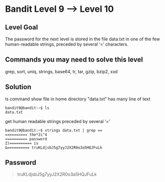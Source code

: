# Bandit Level 9 --> Level 10
## Level Goal

The password for the next level is stored in the file data.txt in one of the few human-readable strings, preceded by several ‘=’ characters.

## Commands you may need to solve this level
grep, sort, uniq, strings, base64, tr, tar, gzip, bzip2, xxd

## Solution
ls command show file in home directory "data.txt" has many line of text 
```console
bandit9@bandit:~$ ls
data.txt
```
get human readable strings preceded by several ‘=’
```console
bandit9@bandit:~$ strings data.txt | grep == 
========== the*2i"4
========== password
Z)========== is
&========== truKLdjsbJ5g7yyJ2X2R0o3a5HQJFuLk
```

## Password
> truKLdjsbJ5g7yyJ2X2R0o3a5HQJFuLk
